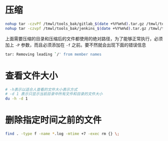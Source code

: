 # 压缩

```bash
nohup tar -czvPf /tmwl/tools_bak/gitlab_$(date +%Y%m%d).tar.gz /tmwl/tools/gitlab
nohup tar -czvpf /tmwl/tools_bak/jenkins_$(date +%Y%m%d).tar.gz /tmwl/tools/jenkins
```

上面需要压缩的目录和压缩后的文件都使用的绝对路径，为了能够正常执行，必须加上 `-P` 参数，而且必须添加在 `-f` 之前。要不然就会出现下面的错误信息

```bash
tar: Removing leading `/' from member names
```

# 查看文件大小

```bash
# -h表示以适合人查看的文件大小表示方式
# -d 1 表示只显示当前目录中所有文件和目录的文件大小
du -h -d 1
```

# 删除指定时间之前的文件

```bash
find . -type f -name *.log -mtime +7 -exec rm {} \;
```



